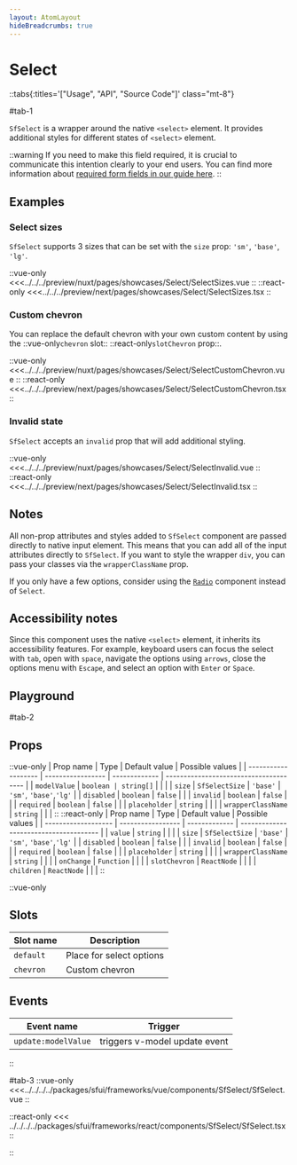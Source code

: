 ```yaml
---
layout: AtomLayout
hideBreadcrumbs: true
---
```

# Select

::tabs{:titles='["Usage", "API", "Source Code"]' class="mt-8"}

#tab-1

`SfSelect` is a wrapper around the native `<select>` element. It provides additional styles for different states of `<select>` element.

::warning
If you need to make this field required, it is crucial to communicate this intention clearly to your end users. You can find more information about [required form fields in our guide here](../blocks/FormFields.html).
::

## Examples

### Select sizes

`SfSelect` supports 3 sizes that can be set with the `size` prop: `'sm'`, `'base'`, `'lg'`.

<Showcase showcase-name="Select/SelectSizes" style="min-height:350px" >

::vue-only
<<<../../../preview/nuxt/pages/showcases/Select/SelectSizes.vue
::
::react-only
<<<../../../preview/next/pages/showcases/Select/SelectSizes.tsx
::

</Showcase>

### Custom chevron

You can replace the default chevron with your own custom content by using the ::vue-only`chevron` slot:: ::react-only`slotChevron` prop::.

<Showcase showcase-name="Select/SelectCustomChevron">

::vue-only
<<<../../../preview/nuxt/pages/showcases/Select/SelectCustomChevron.vue
::
::react-only
<<<../../../preview/next/pages/showcases/Select/SelectCustomChevron.tsx
::

</Showcase>

### Invalid state

`SfSelect` accepts an `invalid` prop that will add additional styling.

<Showcase showcase-name="Select/SelectInvalid">

::vue-only
<<<../../../preview/nuxt/pages/showcases/Select/SelectInvalid.vue
::
::react-only
<<<../../../preview/next/pages/showcases/Select/SelectInvalid.tsx
::

</Showcase>

## Notes

All non-prop attributes and styles added to `SfSelect` component are passed directly to native input element. This means that you can add all of the input attributes directly to `SfSelect`. If you want to style the wrapper `div`, you can pass your classes via the `wrapperClassName` prop.

If you only have a few options, consider using the [`Radio`](radio.html) component instead of `Select`.

## Accessibility notes

Since this component uses the native `<select>` element, it inherits its accessibility features. For example, keyboard users can focus the select with `tab`, open with `space`, navigate the options using `arrows`, close the options menu with `Escape`, and select an option with `Enter` or `Space`.

## Playground

<Generate />

#tab-2

## Props


::vue-only
| Prop name           | Type              | Default value | Possible values                        |
| ------------------- | ----------------- | ------------- | -------------------------------------- |
| `modelValue`        | `boolean | string[]` |            |                                        |
| `size`              | `SfSelectSize`    | `'base'`      | `'sm'`, `'base'`,`'lg'`                |
| `disabled`          | `boolean`         | `false`       |                                        |
| `invalid`           | `boolean`         | `false`       |                                        |
| `required`          | `boolean`         | `false`       |                                        |
| `placeholder`       | `string`          |               |                                        |
| `wrapperClassName`  | `string`          |               |                                        |
::
::react-only
| Prop name           | Type              | Default value | Possible values                        |
| ------------------- | ----------------- | ------------- | -------------------------------------- |
| `value`             | `string`          |               |                                        |
| `size`              | `SfSelectSize`    | `'base'`      | `'sm'`, `'base'`,`'lg'`                |
| `disabled`          | `boolean`         | `false`       |                                        |
| `invalid`           | `boolean`         | `false`       |                                        |
| `required`          | `boolean`         | `false`       |                                        |
| `placeholder`       | `string`          |               |                                        |
| `wrapperClassName`  | `string`          |               |                                        |
| `onChange`          | `Function`        |               |                                        |
| `slotChevron`       | `ReactNode`       |               |                                        |
| `children`          | `ReactNode`       |               |                                        |
::

::vue-only
## Slots

| Slot name | Description              |
| --------- | ------------------------ |
| `default`   | Place for select options |
| `chevron`   | Custom chevron           |

## Events

| Event name        | Trigger                       |
| ----------------- | ----------------------------- |
| `update:modelValue` | triggers v-model update event |

::

#tab-3
::vue-only
<<<../../../../packages/sfui/frameworks/vue/components/SfSelect/SfSelect.vue
::

::react-only
<<< ../../../../packages/sfui/frameworks/react/components/SfSelect/SfSelect.tsx
::


::
